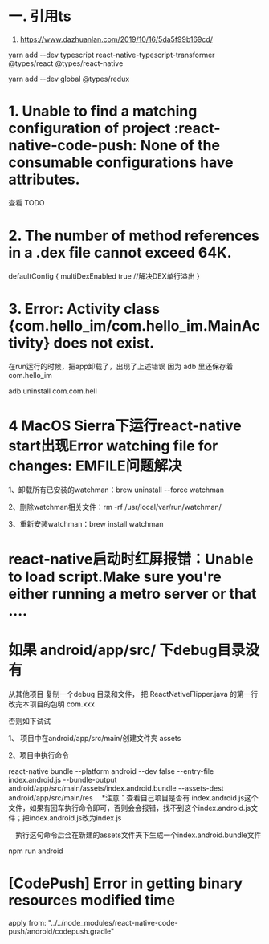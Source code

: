 # 一. 引用ts

1. https://www.dazhuanlan.com/2019/10/16/5da5f99b169cd/


yarn add --dev typescript react-native-typescript-transformer @types/react @types/react-native

yarn add --dev global @types/redux 


# 1. Unable to find a matching configuration of project :react-native-code-push: None of the consumable configurations have attributes.

查看 TODO

 # 2. The number of method references in a .dex file cannot exceed 64K.

defaultConfig {
    multiDexEnabled true     //解决DEX单行溢出
}

# 3. Error: Activity class {com.hello_im/com.hello_im.MainActivity} does not exist.

在run运行的时候，把app卸载了，出现了上述错误
因为 adb 里还保存着 com.hello_im 

adb uninstall com.com.hell

# 4 MacOS Sierra下运行react-native start出现Error watching file for changes: EMFILE问题解决

1、卸载所有已安装的watchman：brew uninstall --force watchman

2、删除watchman相关文件：rm -rf /usr/local/var/run/watchman/

3、重新安装watchman：brew install watchman

# react-native启动时红屏报错：Unable to load script.Make sure you're either running a metro server or that ....

# 如果  android/app/src/ 下debug目录没有 

从其他项目 复制一个debug 目录和文件，
把 ReactNativeFlipper.java 的第一行改完本项目的包明 com.xxx

否则如下试试

1、 项目中在android/app/src/main/创建文件夹  assets

 2、项目中执行命令

react-native bundle --platform android --dev false --entry-file index.android.js --bundle-output android/app/src/main/assets/index.android.bundle --assets-dest android/app/src/main/res 
　*注意：查看自己项目是否有 index.android.js这个文件，如果有回车执行命令即可，否则会会报错，找不到这个index.android.js文件；把index.android.js改为index.js

　执行这句命令后会在新建的assets文件夹下生成一个index.android.bundle文件


npm run android


#  [CodePush] Error in getting binary resources modified time

apply from: "../../node_modules/react-native-code-push/android/codepush.gradle"
